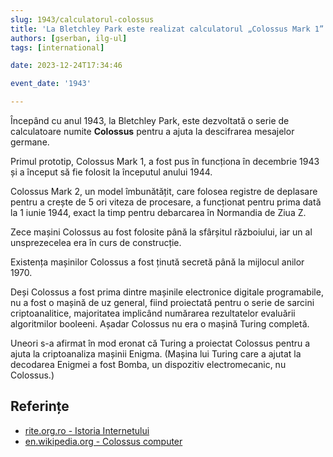 ```yaml
---
slug: 1943/calculatorul-colossus
title: 'La Bletchley Park este realizat calculatorul „Colossus Mark 1”'
authors: [gserban, ilg-ul]
tags: [international]

date: 2023-12-24T17:34:46

event_date: '1943'

---
```


Începând cu anul 1943, la Bletchley Park, este dezvoltată
o serie de calculatoare numite **Colossus** pentru a ajuta la
descifrarea mesajelor germane.

<!-- truncate -->

Primul prototip, Colossus Mark 1, a fost pus în funcționa în decembrie 1943
și a început să fie folosit la începutul anului 1944.

Colossus Mark 2, un model îmbunătățit, care folosea registre de deplasare
pentru a crește de 5 ori viteza de procesare, a funcționat pentru
prima dată la 1 iunie 1944, exact la timp pentru debarcarea în
Normandia de Ziua Z.

Zece mașini Colossus au fost folosite până la sfârșitul războiului,
iar un al unsprezecelea era în curs de construcție.

Existența mașinilor Colossus a fost ținută secretă până la mijlocul anilor 1970.

Deși Colossus a fost prima dintre mașinile electronice digitale
programabile, nu a fost o mașină de uz general, fiind proiectată
pentru o serie de sarcini criptoanalitice, majoritatea implicând
numărarea rezultatelor evaluării algoritmilor booleeni.
Așadar Colossus nu era o mașină Turing completă.

Uneori s-a afirmat în mod eronat că Turing a proiectat Colossus pentru a
ajuta la criptoanaliza mașinii Enigma. (Mașina lui Turing care a ajutat la
decodarea Enigmei a fost Bomba, un dispozitiv electromecanic, nu Colossus.)

## Referințe

- [rite.org.ro - Istoria Internetului](https://rite.org.ro/istoria-internetului/)
- [en.wikipedia.org - Colossus computer](https://en.wikipedia.org/wiki/Colossus_computer)
